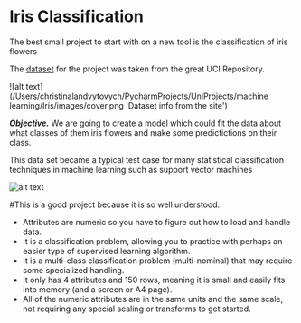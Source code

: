 
# Iris Classification

The best small project to start with on a new tool is the classification of iris flowers

The [dataset](https://archive.ics.uci.edu/ml/datasets/Iris) for the project was taken from the great UCI Repository.

![alt text](/Users/christinalandvytovych/PycharmProjects/UniProjects/machine learning/Iris/images/cover.png 'Dataset info from the site')

**_Objective._** We are going to create a model which could fit the data about what classes of them iris flowers and make some predictictions on their class.
 
 This data set became a typical test case for many statistical classification techniques in machine learning such as support vector machines

![alt text](https://cdn-images-1.medium.com/max/1600/1*2uGt_aWJoBjqF2qTzRc2JQ.jpeg 'The solar flares are spectacular')

#This is a good project because it is so well understood.

- Attributes are numeric so you have to figure out how to load and handle data.
- It is a classification problem, allowing you to practice with perhaps an easier type of supervised learning algorithm.
- It is a multi-class classification problem (multi-nominal) that may require some specialized handling.
- It only has 4 attributes and 150 rows, meaning it is small and easily fits into memory (and a screen or A4 page).
- All of the numeric attributes are in the same units and the same scale, not requiring any special scaling or transforms to get started.



